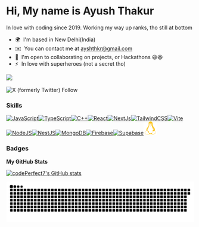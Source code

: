 Hi, My name is Ayush Thakur
==================================================================================================================================================

In love with coding since 2019. Working my way up ranks, tho still at bottom
* 🌍  I'm based in New Delhi(India)
* ✉️  You can contact me at [ayshthkr@gmail.com](mailto:ayshthkr@gmail.com)
* 🤝  I'm open to collaborating on projects, or Hackathons 😆😆
* ⚡  In love with superheroes (not a secret tho)

![](https://komarev.com/ghpvc/?username=ayshthkr)

![X (formerly Twitter) Follow](https://img.shields.io/twitter/follow/ayshthkr)

### Skills
<p align="left">
<a href="https://developer.mozilla.org/en-US/docs/Web/JavaScript" target="_blank" rel="noreferrer"><img src="https://raw.githubusercontent.com/danielcranney/profileme-dev/main/public/icons/skills/javascript-colored.svg" width="36" height="36" alt="JavaScript" /></a><a href="https://www.typescriptlang.org/" target="_blank" rel="noreferrer"><img src="https://raw.githubusercontent.com/danielcranney/profileme-dev/main/public/icons/skills/typescript-colored.svg" width="36" height="36" alt="TypeScript" /></a><a href="https://docs.microsoft.com/en-us/cpp/?view=msvc-170" target="_blank" rel="noreferrer"><img src="https://raw.githubusercontent.com/danielcranney/profileme-dev/main/public/icons/skills/cplusplus-colored.svg" width="36" height="36" alt="C++" /></a><a href="https://reactjs.org/" target="_blank" rel="noreferrer"><img src="https://raw.githubusercontent.com/danielcranney/profileme-dev/main/public/icons/skills/react-colored.svg" width="36" height="36" alt="React" /></a><a href="https://nextjs.org/docs" target="_blank" rel="noreferrer"><img src="https://raw.githubusercontent.com/danielcranney/profileme-dev/main/public/icons/skills/nextjs-colored.svg" width="36" height="36" alt="NextJs" /></a><a href="https://tailwindcss.com/" target="_blank" rel="noreferrer"><img src="https://raw.githubusercontent.com/danielcranney/profileme-dev/main/public/icons/skills/tailwindcss-colored.svg" width="36" height="36" alt="TailwindCSS" /></a><a href="https://vitejs.dev/" target="_blank" rel="noreferrer"><img src="https://raw.githubusercontent.com/danielcranney/profileme-dev/main/public/icons/skills/vite-colored.svg" width="36" height="36" alt="Vite" /></a><a href="https://nodejs.org/en/" target="_blank" rel="noreferrer"><img src="https://raw.githubusercontent.com/danielcranney/profileme-dev/main/public/icons/skills/nodejs-colored.svg" width="36" height="36" alt="NodeJS" /></a><a href="https://docs.nestjs.com/" target="_blank" rel="noreferrer"><img src="https://raw.githubusercontent.com/danielcranney/profileme-dev/main/public/icons/skills/nestjs-colored.svg" width="36" height="36" alt="NestJS" /></a><a href="https://www.mongodb.com/" target="_blank" rel="noreferrer"><img src="https://raw.githubusercontent.com/danielcranney/profileme-dev/main/public/icons/skills/mongodb-colored.svg" width="36" height="36" alt="MongoDB" /></a><a href="https://firebase.google.com/" target="_blank" rel="noreferrer"><img src="https://raw.githubusercontent.com/danielcranney/profileme-dev/main/public/icons/skills/firebase-colored.svg" width="36" height="36" alt="Firebase" /></a><a href="https://supabase.io/" target="_blank" rel="noreferrer"><img src="https://raw.githubusercontent.com/danielcranney/profileme-dev/main/public/icons/skills/supabase-colored.svg" width="36" height="36" alt="Supabase" /></a><a href="https://www.linux.org" target="_blank" rel="noreferrer"><img src="https://raw.githubusercontent.com/danielcranney/profileme-dev/main/public/icons/skills/linux-colored.svg" width="36" height="36" alt="Linux" /></a></p>

### Badges

<b>My GitHub Stats</b>

<a href="http://www.github.com/codePerfect7"><img src="https://github-readme-stats.vercel.app/api?username=ayshthkr&show_icons=true&hide=&count_private=true&title_color=0891b2&text_color=ffffff&icon_color=0891b2&bg_color=1c1917&hide_border=true&show_icons=true" alt="codePerfect7's GitHub stats" /></a>

<picture>
  <source media="(prefers-color-scheme: dark)" srcset="https://raw.githubusercontent.com/ayshthkr/ayshthkr/output/github-snake-dark.svg" />
  <source media="(prefers-color-scheme: light)" srcset="https://raw.githubusercontent.com/ayshthkr/ayshthkr/output/github-snake.svg" />
  <img alt="github-snake" src="https://raw.githubusercontent.com/ayshthkr/ayshthkr/output/github-snake.svg" />
</picture>
